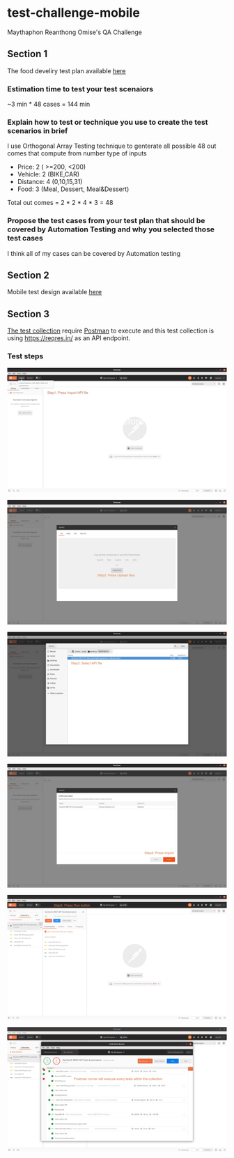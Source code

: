 # test-challenge-mobile

Maythaphon Reanthong Omise's QA Challenge

## Section 1
The food develiry test plan available [here](section-1.xlsx)

### Estimation time to test your test scenaiors
  ~3 min * 48 cases = 144 min

### Explain how to test or technique you use to create the test   scenarios in brief
  I use Orthogonal Array Testing technique to genterate all possible 48 out comes that compute from number type of inputs
  * Price: 2 ( >=200, <200)
  * Vehicle: 2 (BIKE,CAR)
  * Distance: 4 (0,10,15,31)
  * Food: 3 (Meal, Dessert, Meal&Dessert)
  
  Total out comes = 2 * 2 * 4 * 3 = 48

### Propose the test cases from your test plan that should be covered by Automation Testing and why you selected those test cases
  I think all of my cases can be covered by Automation testing

## Section 2
Mobile test design available [here](section-2.xlsx)

## Section 3
[The test collection](section-3.json) require [Postman](https://www.postman.com/) to execute and this test collection is using https://reqres.in/ as an API endpoint.


### Test steps
![Alt text](img/step1.jpg?raw=true "Step 1")

![Alt text](img/step2.jpg?raw=true "Step 2")

![Alt text](img/step3.jpg?raw=true "Step 3")

![Alt text](img/step4.jpg?raw=true "Step 4")

![Alt text](img/step5.jpg?raw=true "Step 5")

![Alt text](img/result.jpg?raw=true "Result")